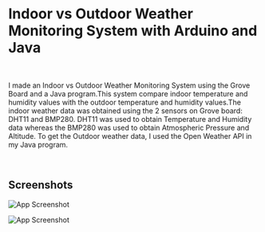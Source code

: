 # Indoor vs Outdoor Weather Monitoring System with Arduino and Java
<br>
<p>I made an Indoor vs Outdoor Weather Monitoring System using the Grove Board and a Java program.This system compare indoor temperature and humidity values with the outdoor temperature and humidity values.The indoor weather data was obtained using the 2 sensors on Grove board: DHT11 and BMP280. DHT11
was used to obtain Temperature and Humidity data whereas the BMP280 was used to obtain
Atmospheric Pressure and Altitude. To get the Outdoor weather data, I used the Open Weather API in
my Java program.</p>
<br>

## Screenshots

![App Screenshot](https://user-images.githubusercontent.com/70337807/122850989-30e6c400-d2dc-11eb-8caf-94792799fcde.png)

![App Screenshot](https://user-images.githubusercontent.com/70337807/214760059-e1315b32-4108-4f1f-881d-ae6ba14752a2.png)





